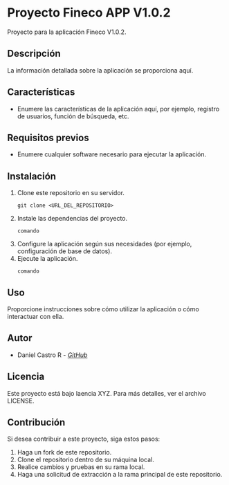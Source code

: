 # Proyecto Fineco APP V1.0.2

Proyecto para la aplicación Fineco V1.0.2.

## Descripción

La información detallada sobre la aplicación se proporciona aquí.

## Características

- Enumere las características de la aplicación aquí, por ejemplo, registro de usuarios, función de búsqueda, etc.

## Requisitos previos

- Enumere cualquier software necesario para ejecutar la aplicación.

## Instalación

1. Clone este repositorio en su servidor.
   ```
   git clone <URL_DEL_REPOSITORIO>
   ```
2. Instale las dependencias del proyecto.
   ```
   comando 
   ```
3. Configure la aplicación según sus necesidades (por ejemplo, configuración de base de datos).
4. Ejecute la aplicación.
   ```
   comando
   ```

## Uso

Proporcione instrucciones sobre cómo utilizar la aplicación o cómo interactuar con ella.

## Autor

- Daniel Castro R - *[GitHub](https://github.com/danielc2203)*

## Licencia

Este proyecto está bajo laencia XYZ. Para más detalles, ver el archivo LICENSE.

## Contribución

Si desea contribuir a este proyecto, siga estos pasos:

1. Haga un fork de este repositorio.
2. Clone el repositorio dentro de su máquina local.
3. Realice cambios y pruebas en su rama local.
4. Haga una solicitud de extracción a la rama principal de este repositorio. 